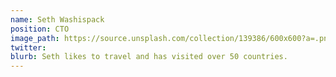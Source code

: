 ```yaml
---
name: Seth Washispack
position: CTO
image_path: https://source.unsplash.com/collection/139386/600x600?a=.png
twitter: 
blurb: Seth likes to travel and has visited over 50 countries.
---
```

